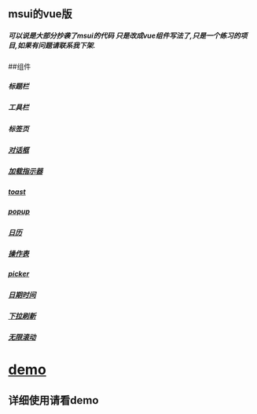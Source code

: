 ##  msui的vue版
##### 可以说是大部分抄袭了msui的代码 只是改成vue组件写法了,只是一个练习的项目,如果有问题请联系我下架.

##组件
##### 标题栏
##### 工具栏
##### 标签页
##### <a href="#alert">对话框</a>
##### <a href="#preloader">加载指示器</a>
##### <a href="#toast">toast</a>
##### <a href="#popup">popup</a>
##### <a href="#calendar">日历</a>
##### <a href="#acitons">操作表</a>
##### <a href="#picker">picker</a>
##### <a href="#datetime-picker">日期时间</a>
##### <a href="#pull-to-refresh">下拉刷新</a>
##### <a href="#infinite-scroll">无限滚动</a>

# <a id="demo" href="http://182.92.99.230:5666/demo/index">demo</a>
## 详细使用请看demo